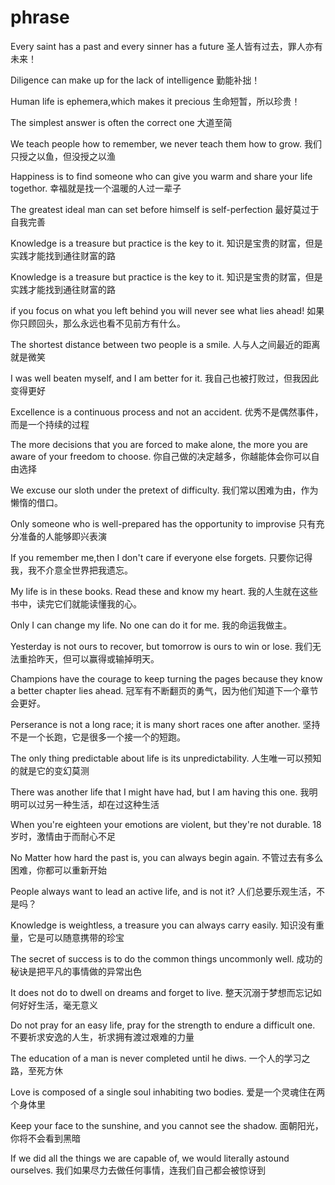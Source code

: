 # phrase

Every saint has a past and every sinner has a future
圣人皆有过去，罪人亦有未来！

Diligence can make up for the lack of intelligence
勤能补拙！

Human life is ephemera,which makes it precious
生命短暂，所以珍贵！

The simplest answer is often the correct one
大道至简

We teach people how to remember, we never teach them how to grow.
我们只授之以鱼，但没授之以渔

Happiness is to find someone who can give you warm and share your life togethor.
幸福就是找一个温暖的人过一辈子

The greatest ideal man can set before himself is self-perfection
最好莫过于自我完善

Knowledge is a treasure but practice is the key to it.
知识是宝贵的财富，但是实践才能找到通往财富的路

Knowledge is a treasure but practice is the key to it.
知识是宝贵的财富，但是实践才能找到通往财富的路

if you focus on what you left behind you will never see what lies ahead!
如果你只顾回头，那么永远也看不见前方有什么。

The shortest distance between two people is a smile.
人与人之间最近的距离就是微笑

I was well beaten myself, and I am better for it.
我自己也被打败过，但我因此变得更好

Excellence is a continuous process and not an accident.
优秀不是偶然事件，而是一个持续的过程

The more decisions that you are forced to make alone,
the more you are aware of your freedom to choose.
你自己做的决定越多，你越能体会你可以自由选择

We excuse our sloth under the pretext of difficulty.
我们常以困难为由，作为懒惰的借口。

Only someone who is well-prepared has the opportunity to improvise
只有充分准备的人能够即兴表演

If you remember me,then I don't care if everyone else forgets.
只要你记得我，我不介意全世界把我遗忘。

My life is in these books. Read these and know my heart.
我的人生就在这些书中，读完它们就能读懂我的心。

Only I can change my life. No one can do it for me.
我的命运我做主。

Yesterday is not ours to recover, but tomorrow is ours to win or lose.
我们无法重拾昨天，但可以赢得或输掉明天。

Champions have the courage to keep turning the pages because they know a better chapter lies ahead.
冠军有不断翻页的勇气，因为他们知道下一个章节会更好。

Perserance is not a long race; it is many short races one after another.
坚持不是一个长跑，它是很多一个接一个的短跑。

The only thing predictable about life is its unpredictability.
人生唯一可以预知的就是它的变幻莫测

There was another life that I might have had, but I am having this one.
我明明可以过另一种生活，却在过这种生活

When you're eighteen your emotions are violent, but they're not durable.
18岁时，激情由于而耐心不足

No Matter how hard the past is, you can always begin again.
不管过去有多么困难，你都可以重新开始

People always want to lead an active life, and is not it?
人们总要乐观生活，不是吗？

Knowledge is weightless, a treasure you can always carry easily.
知识没有重量，它是可以随意携带的珍宝

The secret of success is to do the common things uncommonly well.
成功的秘诀是把平凡的事情做的异常出色

It does not do to dwell on dreams and forget to live.
整天沉溺于梦想而忘记如何好好生活，毫无意义

Do not pray for an easy life, pray for the strength to endure a difficult one.
不要祈求安逸的人生，祈求拥有渡过艰难的力量

The education of a man is never completed until he diws.
一个人的学习之路，至死方休

Love is composed of a single soul inhabiting two bodies.
爱是一个灵魂住在两个身体里

Keep your face to the sunshine, and you cannot see the shadow.
面朝阳光，你将不会看到黑暗

If we did all the things we are capable of, we would literally astound ourselves.
我们如果尽力去做任何事情，连我们自己都会被惊讶到